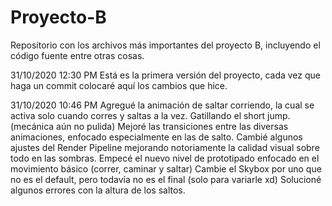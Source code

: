 # Proyecto-B
Repositorio con los archivos más importantes del proyecto B, incluyendo el código fuente entre otras cosas.

31/10/2020 12:30 PM
Está es la primera versión del proyecto, cada vez que haga un commit colocaré aquí los cambios que hice.

31/10/2020 10:46 PM
Agregué la animación de saltar corriendo, la cual se activa solo cuando corres y saltas a la vez. Gatillando el short jump. (mecánica aún no pulida)
Mejoré las transiciones entre las diversas animaciones, enfocado especialmente en las de salto.
Cambié algunos ajustes del Render Pipeline mejorando notoriamente la calidad visual sobre todo en las sombras.
Empecé el nuevo nivel de prototipado enfocado en el movimiento básico (correr, caminar y saltar)
Cambie el Skybox por uno que no es el default, pero todavía no es el final (solo para variarle xd)
Solucioné algunos errores con la altura de los saltos.
